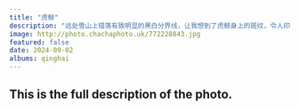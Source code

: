 ```yaml
---
title: "虎鲸"
description: "远处雪山上错落有致明显的黑白分界线，让我想到了虎鲸身上的斑纹，令人印象深刻。"
image: http://photo.chachaphoto.uk/772228843.jpg
featured: false
date: 2024-09-02
albums: qinghai
---
```


## This is the full description of the photo.
